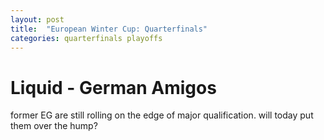 ```yaml
---
layout: post
title:  "European Winter Cup: Quarterfinals"
categories: quarterfinals playoffs
---
```

# Liquid - German Amigos

former EG are still rolling on the edge of major qualification. will today put them over the hump?